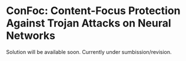 # ConFoc: Content-Focus Protection Against Trojan Attacks on Neural Networks
Solution will be available soon. Currently under sumbission/revision.
